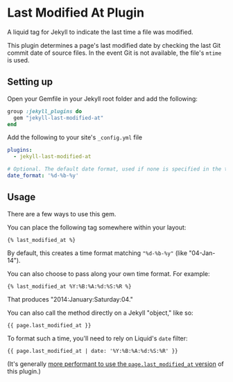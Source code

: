 # Last Modified At Plugin

A liquid tag for Jekyll to indicate the last time a file was modified.

This plugin determines a page's last modified date by checking the last Git commit date of source files. In the event Git is not available, the file's `mtime` is used.

## Setting up

Open your Gemfile in your Jekyll root folder and add the following:

``` ruby
group :jekyll_plugins do
  gem "jekyll-last-modified-at"
end
```

Add the following to your site's `_config.yml` file

```yml
plugins:
  - jekyll-last-modified-at

# Optional. The default date format, used if none is specified in the tag.
date_format: '%d-%b-%y'
```

## Usage

There are a few ways to use this gem.

You can place the following tag somewhere within your layout:

``` liquid
{% last_modified_at %}
```

By default, this creates a time format matching `"%d-%b-%y"` (like "04-Jan-14").

You can also choose to pass along your own time format. For example:

```liquid
{% last_modified_at %Y:%B:%A:%d:%S:%R %}
```
That produces "2014:January:Saturday:04."

You can also call the method directly on a Jekyll "object," like so:

``` liquid
{{ page.last_modified_at }}
```

To format such a time, you'll need to rely on Liquid's `date` filter:

``` liquid
{{ page.last_modified_at | date: '%Y:%B:%A:%d:%S:%R' }}
```

(It's generally [more performant to use the `page.last_modified_at` version](https://github.com/gjtorikian/jekyll-last-modified-at/issues/24#issuecomment-55431108) of this plugin.)
